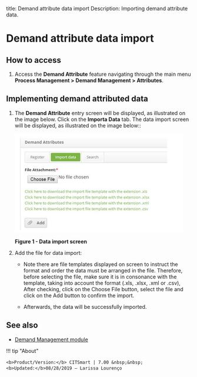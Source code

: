 title: Demand attribute data import
Description: Importing demand attribute data.
# Demand attribute data import

How to access
----------------

1. Access the **Demand Attribute** feature navigating through the main menu **Process Management > Demand Management > Attributes**.

Implementing demand attributed data
-------------------------------------------------------

1. The **Demand Attribute** entry screen will be displayed, as illustrated on the image below. Click on the **Importa Data** tab. The 
data import screen will be displayed, as illustrated on the image below::

    ![Import](images/import.img1.jpg)
    
    **Figure 1 - Data import screen**
    
2. Add the file for data import:

    - Note there are file templates displayed on screen to instruct the format and order the data must be arranged in the file. 
    Therefore, before selecting the file, make sure it is in consonance with the template, taking into account the format (.xls, 
    .xlsx, .xml or .csv), After checking, click on the Choose File button, select the file and click on the Add button to confirm 
    the import.
    
    - Afterwards, the data will be successfully imported.
    
See also
-------------

- [Demand Management module](/en-us/citsmart-platform-7/processes/demand/overview.html)

!!! tip "About"

    <b>Product/Version:</b> CITSmart | 7.00 &nbsp;&nbsp;
    <b>Updated:</b>08/28/2019 – Larissa Lourenço
